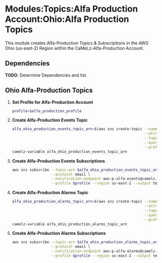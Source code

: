 # Modules:Topics:Alfa Production Account:Ohio:Alfa Production Topics

This module creates Alfa-Production Topics & Subscriptions in the AWS Ohio (us-east-2) Region within the
CaMeLz-Alfa-Production Account.

## Dependencies

**TODO**: Determine Dependencies and list.

## Ohio Alfa-Production Topics

1. **Set Profile for Alfa-Production Account**

    ```bash
    profile=$alfa_production_profile
    ```

1. **Create Alfa-Production Events Topic**

    ```bash
    alfa_ohio_production_events_topic_arn=$(aws sns create-topic --name Alfa-Production-Events \
                                                                 --attributes "DisplayName=ALFP Events" \
                                                                 --tags Key=Name,Value=Alfa-Production-Events-Topic Key=Company,Value=Alfa Key=Environment,Value=Production \
                                                                 --query 'TopicArn' \
                                                                 --profile $profile --region us-east-2 --output text)
    camelz-variable alfa_ohio_production_events_topic_arn
    ```

1. **Create Alfa-Production Events Subscriptions**

    ```bash
    aws sns subscribe --topic-arn $alfa_ohio_production_events_topic_arn \
                      --protocol email \
                      --notification-endpoint aws-p-alfa-events@camelz.io \
                      --profile $profile --region us-east-2 --output text
    ```

1. **Create Alfa-Production Alarms Topic**

    ```bash
    alfa_ohio_production_alarms_topic_arn=$(aws sns create-topic --name Alfa-Production-Alarms \
                                                                 --attributes "DisplayName=ALFP Alarms" \
                                                                 --tags Key=Name,Value=Alfa-Production-Alarms-Topic Key=Company,Value=Alfa Key=Environment,Value=Production \
                                                                 --query 'TopicArn' \
                                                                 --profile $profile --region us-east-2 --output text)
    camelz-variable alfa_ohio_production_alarms_topic_arn
    ```

1. **Create Alfa-Production Alarms Subscriptions**

    ```bash
    aws sns subscribe --topic-arn $alfa_ohio_production_alarms_topic_arn \
                      --protocol email \
                      --notification-endpoint aws-p-alfa-alarms@camelz.io \
                      --profile $profile --region us-east-2 --output text
    ```
